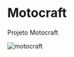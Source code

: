 # Motocraft

Projeto Motocraft

![motocraft](https://user-images.githubusercontent.com/49196745/149449974-20b01892-647f-476e-a5ad-46d4e72a4ce2.jpg)
